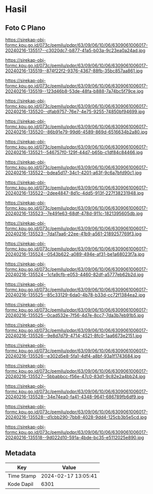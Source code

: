 # Hasil

## Foto C Plano

https://sirekap-obj-formc.kpu.go.id/073c/pemilu/pdpr/63/09/06/10/06/6309061006017-20240216-135517--c3020dc7-b877-41a5-b03a-9c23ea0a24ad.jpg

https://sirekap-obj-formc.kpu.go.id/073c/pemilu/pdpr/63/09/06/10/06/6309061006017-20240216-135519--874f22f2-9376-4367-88fb-35bc857aa861.jpg

https://sirekap-obj-formc.kpu.go.id/073c/pemilu/pdpr/63/09/06/10/06/6309061006017-20240216-135519--123d46b8-53de-48fa-b888-7a74bc5f79ce.jpg

https://sirekap-obj-formc.kpu.go.id/073c/pemilu/pdpr/63/09/06/10/06/6309061006017-20240216-135520--dfab9757-76e7-4e75-9255-74850bf94699.jpg

https://sirekap-obj-formc.kpu.go.id/073c/pemilu/pdpr/63/09/06/10/06/6309061006017-20240216-135520--86b91e79-99d6-4589-869d-6516634b2a80.jpg

https://sirekap-obj-formc.kpu.go.id/073c/pemilu/pdpr/63/09/06/10/06/6309061006017-20240216-135521--546757f0-129f-44d7-b65b-c1df84c84466.jpg

https://sirekap-obj-formc.kpu.go.id/073c/pemilu/pdpr/63/09/06/10/06/6309061006017-20240216-135522--bdea5d17-34c1-4201-a63f-9c6a7bfd90c1.jpg

https://sirekap-obj-formc.kpu.go.id/073c/pemilu/pdpr/63/09/06/10/06/6309061006017-20240216-135522--2dee4847-8d1c-4dd5-913f-227f38231948.jpg

https://sirekap-obj-formc.kpu.go.id/073c/pemilu/pdpr/63/09/06/10/06/6309061006017-20240216-135523--7e491e63-68df-478d-911c-1821395605db.jpg

https://sirekap-obj-formc.kpu.go.id/073c/pemilu/pdpr/63/09/06/10/06/6309061006017-20240216-135523--7da17aa6-22ee-41b9-a561-2189257769f3.jpg

https://sirekap-obj-formc.kpu.go.id/073c/pemilu/pdpr/63/09/06/10/06/6309061006017-20240216-135524--0543b622-a089-494e-af31-be1a68023f7a.jpg

https://sirekap-obj-formc.kpu.go.id/073c/pemilu/pdpr/63/09/06/10/06/6309061006017-20240216-135524--1cfa9cfb-e053-4460-82df-a5777eb62b2d.jpg

https://sirekap-obj-formc.kpu.go.id/073c/pemilu/pdpr/63/09/06/10/06/6309061006017-20240216-135525--85c33129-6da0-4b78-b33d-cc72f1384ea2.jpg

https://sirekap-obj-formc.kpu.go.id/073c/pemilu/pdpr/63/09/06/10/06/6309061006017-20240216-135525--0cad532e-7f56-4d7e-8cc7-7da3b7eb91b5.jpg

https://sirekap-obj-formc.kpu.go.id/073c/pemilu/pdpr/63/09/06/10/06/6309061006017-20240216-135526--9e8d7d79-4714-4521-8fc0-1aa6673e2151.jpg

https://sirekap-obj-formc.kpu.go.id/073c/pemilu/pdpr/63/09/06/10/06/6309061006017-20240216-135526--e302d5e8-5fa1-4df4-a8bf-93a1f1743684.jpg

https://sirekap-obj-formc.kpu.go.id/073c/pemilu/pdpr/63/09/06/10/06/6309061006017-20240216-135527--5bbabbcc-f56e-47c0-83d1-9c82e2a4bb24.jpg

https://sirekap-obj-formc.kpu.go.id/073c/pemilu/pdpr/63/09/06/10/06/6309061006017-20240216-135528--34e74ea0-fa41-4348-9641-686789fb6df9.jpg

https://sirekap-obj-formc.kpu.go.id/073c/pemilu/pdpr/63/09/06/10/06/6309061006017-20240216-135528--d1cbb290-7bb8-4028-9dd4-125cb3b5e5cd.jpg

https://sirekap-obj-formc.kpu.go.id/073c/pemilu/pdpr/63/09/06/10/06/6309061006017-20240216-135518--9d022d10-591a-4bde-bc35-e5112025e890.jpg


## Metadata

| Key        | Value               |
| ---------- | ------------------- |
| Time Stamp | 2024-02-17 13:05:41 |
| Kode Dapil | 6301                |



